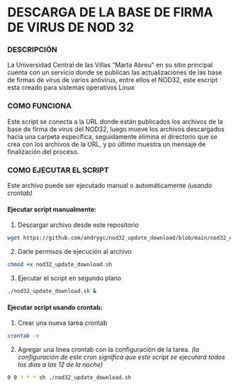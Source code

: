 # DESCARGA DE LA BASE DE FIRMA DE VIRUS DE NOD 32

### DESCRIPCIÓN

La Universidad Central de las Villas "Marta Abreu" en su sitio principal cuenta con un servicio donde se publican las actualizaciones de las base de firmas de virus de varios antivirus, entre ellos el NOD32, este escript esta creado para sistemas operativos Linux

### COMO FUNCIONA

Este script se conecta a la URL donde están publicados los archivos de la base de firma de virus del NOD32, luego mueve los archivos descargados hacia una carpeta específica, seguidamente elimina el directorio que se crea con los archivos de la URL, y po último muestra un mensaje de finalización del proceso.

### COMO EJECUTAR EL SCRIPT

Este archivo puede ser ejecutado manual o automáticamente *(usando crontab)*

#### Ejecutar script manualmente:
1. Descargar archivo desde este repositorio
```sh
wget https://github.com/andrygc/nod32_update_download/blob/main/nod32_update_download.sh
```
2. Darle permisos de ejecución al archivo
```sh
chmod +x nod32_update_download.sh
```
3. Ejecutar el script en segundo plano
```sh
./nod32_update_download.sh &
```
#### Ejecutar script usando crontab:
1. Crear una nueva tarea crontab
```sh
crontab -e
```
2. Agregar una linea crontab con la configuración de la tarea. *(la configuración de este cron significa que este script se ejecutará todos los días a las 12 de la noche)*
```sh
0 0 * * * sh ./nod32_update_download.sh
```
